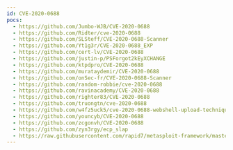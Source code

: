 ```yaml
---
id: CVE-2020-0688
pocs:
  - https://github.com/Jumbo-WJB/CVE-2020-0688
  - https://github.com/Ridter/cve-2020-0688
  - https://github.com/SLSteff/CVE-2020-0688-Scanner
  - https://github.com/Yt1g3r/CVE-2020-0688_EXP
  - https://github.com/cert-lv/CVE-2020-0688
  - https://github.com/justin-p/PSForgot2kEyXCHANGE
  - https://github.com/ktpdpro/CVE-2020-0688
  - https://github.com/murataydemir/CVE-2020-0688
  - https://github.com/onSec-fr/CVE-2020-0688-Scanner
  - https://github.com/random-robbie/cve-2020-0688
  - https://github.com/ravinacademy/CVE-2020-0688
  - https://github.com/righter83/CVE-2020-0688
  - https://github.com/truongtn/cve-2020-0688
  - https://github.com/w4fz5uck5/cve-2020-0688-webshell-upload-technique
  - https://github.com/youncyb/CVE-2020-0688
  - https://github.com/zcgonvh/CVE-2020-0688
  - https://github.com/zyn3rgy/ecp_slap
  - https://raw.githubusercontent.com/rapid7/metasploit-framework/master/modules/exploits/windows/http/exchange_ecp_viewstate.rb
---
```

